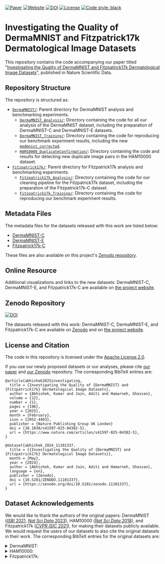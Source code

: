 
[![Paper](https://img.shields.io/badge/Paper-FAB70C?logo=bookstack&logoColor=white)](https://doi.org/10.1038/s41597-025-04382-5)
[![Website](https://img.shields.io/badge/Website-EF2D5E?logo=homepage&logoColor=white)](https://doi.org/10.1038/s41597-025-04382-5)
[![DOI](https://img.shields.io/badge/Zenodo%20Datasets-4B8BBE?logo=zenodo&logoColor=white)](https://doi.org/10.5281/zenodo.11101337)
[![License](https://img.shields.io/badge/License-Apache%202.0-blue.svg)](https://opensource.org/licenses/Apache-2.0)
 [![Code style: black](https://img.shields.io/badge/code%20style-black-000000.svg)](https://github.com/psf/black)

# Investigating the Quality of DermaMNIST and Fitzpatrick17k Dermatological Image Datasets

This repository contains the code accompanying our paper titled "[Investigating the Quality of DermaMNIST and Fitzpatrick17k Dermatological Image Datasets](https://doi.org/10.1038/s41597-025-04382-5)", published in Nature Scientific Data.

## Repository Structure

The repository is structured as:
* [`DermaMNIST/`](DermaMNIST/): Parent directory for DermaMNIST analysis and benchmarking experiments.
    * [`DermaMNIST_Analysis/`](DermaMNIST/DermaMNIST_Analysis/): Directory containing the code for all our analysis of the DermaMNIST dataset, including the preparation of DermaMNIST-C and DermaMNIST-E datasets.
    * [`DermaMNIST_Training/`](DermaMNIST/DermaMNIST_Training/): Directory containing the code for reproducing our benchmark experiment results, including the new [`medmnist_corrected`](DermaMNIST/DermaMNIST_Training/medmnist_corrected/).
    * [`HAM10000_DuplicateConfirmation/`](DermaMNIST/HAM10000_DuplicateConfirmation/): Directory containing the code and results for detecting new duplicate image pairs in the HAM10000 dataset.
* [`Fitzpatrick17k/`](Fitzpatrick17k/): Parent directory for Fitzpatrick17k analysis and benchmarking experiments.
    * [`Fitzpatrick17k_Analysis/`](Fitzpatrick17k/Fitzpatrick17k_Analysis/): Directory containing the code for our cleaning pipeline for the Fitzpatrick17k dataset, including the preparation of the Fitzpatrick17k-C dataset.
    * [`Fitzpatrick17k_Training/`](Fitzpatrick17k/Fitzpatrick17k_Training/): Directory containing the code for reproducing our benchmark experiment results.

## Metadata Files

The metadata files for the datasets released with this work are listed below:

- [DermaMNIST-C](DermaMNIST/DermaMNIST_Analysis/CSV_files/combined_metadata_corrected-HAM10000_corrected.csv)
- [DermaMNIST-E](DermaMNIST/DermaMNIST_Analysis/CSV_files/combined_extended.csv)
- [Fitzpatrick17k-C](Fitzpatrick17k/Fitzpatrick17k_Analysis/DatasetSplits/SimThresh_T_A2_T_0.99_0.70_FC_T_KeepOne_Out_T_OutThresh_None_0FST_F.csv)

These files are also available on this project's [Zenodo repository](https://doi.org/10.5281/zenodo.11101337).

## Online Resource

Additional visualizations and links to the new datasets: DermaMNIST-C, DermaMNIST-E, and Fitzpatrick17k-C are available on [the project website](https://derm.cs.sfu.ca/critique/).

## Zenodo Repository

[![DOI](https://zenodo.org/badge/DOI/10.5281/zenodo.11101337.svg)](https://doi.org/10.5281/zenodo.11101337)

The datasets released with this work: DermaMNIST-C, DermaMNIST-E, and Fitzpatrick17k-C are available on [Zenodo](https://doi.org/10.5281/zenodo.11101337) and on [the project website](https://derm.cs.sfu.ca/critique/).

## License and Citation

The code in this repository is licensed under the [Apache License 2.0](LICENSE).

<!-- The datasets released on [Zenodo](https://doi.org/10.5281/zenodo.11101337) are licensed under the [Creative Commons Attribution-NonCommercial 4.0 International License][cc-by-nc].

[![CC BY-NC 4.0][cc-by-nc-image]][cc-by-nc]

[cc-by-nc]: https://creativecommons.org/licenses/by-nc/4.0/
[cc-by-nc-image]: https://licensebuttons.net/l/by-nc/4.0/88x31.png
[cc-by-nc-shield]: https://img.shields.io/badge/License-CC%20BY--NC%204.0-lightgrey.svg -->


If you use our newly proposed datasets or our analyses, please cite [our paper](https://doi.org/10.1038/s41597-025-04382-5) and [our Zenodo](https://doi.org/10.5281/zenodo.11101337) repository. The corresponding BibTeX entries are:

```
@article{abhishek2025investigating,
  title = {Investigating the Quality of {DermaMNIST} and {Fitzpatrick17k} Dermatological Image Datasets},
  author = {Abhishek, Kumar and Jain, Aditi and Hamarneh, Ghassan},
  volume = {12},
  number = {1},
  pages = {196},
  year = {2025},
  month = {February},
  issn = {2052-4463},
  publisher = {Nature Publishing Group UK London}
  doi = {10.1038/s41597-025-04382-5},
  url = {https://www.nature.com/articles/s41597-025-04382-5},
}

@dataset{abhishek_2024_11101337,
  title = {{Investigating the Quality of {DermaMNIST} and {Fitzpatrick17k} Dermatological Image Datasets}},
  month = {May},
  year = {2024},
  author = {Abhishek, Kumar and Jain, Aditi and Hamarneh, Ghassan},
  language = {en},
  publisher = {Zenodo},
  doi = {10.5281/ZENODO.11101337},
  url = {https://zenodo.org/doi/10.5281/zenodo.11101337},
}
```

## Dataset Acknowledgements

We would like to thank the authors of the original papers: DermaMNIST ([_ISBI_ 2021](https://doi.org/10.1109/ISBI48211.2021.9434062), [_Nat Sci Data_ 2023](https://doi.org/10.1038/s41597-022-01721-8)), HAM10000 ([_Nat Sci Data_ 2018](https://doi.org/10.1038/sdata.2018.161)), and Fitzpatrick17k ([_CVPR ISIC_ 2021](https://doi.org/10.1109/CVPRW53098.2021.00201)), for making their datasets publicly available. We would request the users of our datasets to also cite the original datasets in their work. The corresponding BibTeX entries for the original datasets are:

<details>

<summary>DermaMNIST:</summary>

```
@inproceedings{yang2021medmnist,
  title = {{MedMNIST} Classification Decathlon: A Lightweight {AutoML} Benchmark for Medical Image Analysis},
  author = {Yang, Jiancheng and Shi, Rui and Ni, Bingbing},
  booktitle = {2021 IEEE 18th International Symposium on Biomedical Imaging (ISBI)},
  pages = {191--195},
  year = {2021},
  organization = {IEEE},
  doi = {10.1109/ISBI48211.2021.9434062}
}

@article{yang2023medmnist,
  title = {{MedMNIST} v2 - A large-scale lightweight benchmark for {2D} and {3D} biomedical image classification},
  author = {Yang, Jiancheng and Shi, Rui and Wei, Donglai and Liu, Zequan and Zhao, Lin and Ke, Bilian and Pfister, Hanspeter and Ni, Bingbing},
  journal = {Scientific Data},
  volume = {10},
  number = {1},
  pages = {41},
  year = {2023},
  publisher = {Nature Publishing Group UK London},
  doi = {10.1038/s41597-022-01721-8}
}
```

</details>

<details>

<summary>HAM10000:</summary>

```
@article{tschandl2018ham10000,
  title = {The {HAM10000} dataset, a large collection of multi-source dermatoscopic images of common pigmented skin lesions},
  author = {Tschandl, Philipp and Rosendahl, Cliff and Kittler, Harald},
  journal = {Scientific Data},
  volume = {5},
  number = {1},
  pages = {1--9},
  year = {2018},
  publisher = {Nature Publishing Group},
  doi = {10.1038/sdata.2018.161}
}
```

</details>

<details>

<summary>Fitzpatrick17k:</summary>

```
@inproceedings{groh2021evaluating,
  title = {Evaluating Deep Neural Networks Trained on Clinical Images in Dermatology with the {Fitzpatrick 17k} Dataset},
  author = {Groh, Matthew and Harris, Caleb and Soenksen, Luis and Lau, Felix and Han, Rachel and Kim, Aerin and Koochek, Arash and Badri, Omar},
  booktitle = {Proceedings of the IEEE/CVF Conference on Computer Vision and Pattern Recognition},
  pages = {1820--1828},
  year = {2021}.
  doi = {10.1109/CVPRW53098.2021.00201}
}
```

</details>